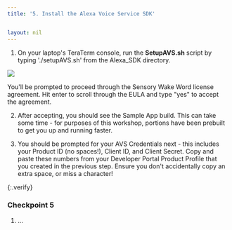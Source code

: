 ```yaml
---
title: '5. Install the Alexa Voice Service SDK'


layout: nil
---
```


1. On your laptop's TeraTerm console, run the **SetupAVS.sh** script by typing './setupAVS.sh' from the Alexa_SDK directory.

![](assets/____________.png)

You'll be prompted to proceed through the Sensory Wake Word license agreement.  Hit enter to scroll through the EULA and type "yes" to accept the agreement.

2. After accepting, you should see the Sample App build.  This can take some time - for purposes of this workshop, portions have been prebuilt to get you up and running faster.

3. You should be prompted for your AVS Credentials next - this includes your Product ID (no spaces!), Client ID, and Client Secret.  Copy and paste these numbers from your Developer Portal Product Profile that you created in the previous step.  Ensure you don't accidentally copy an extra space, or miss a character!


{:.verify}
### Checkpoint 5

1. ...
